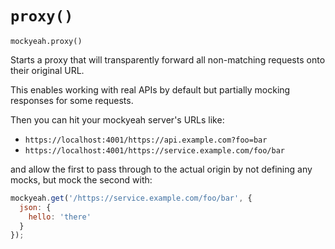 # `proxy()`

`mockyeah.proxy()`

Starts a proxy that will transparently forward all non-matching requests onto their original URL.

This enables working with real APIs by default but partially mocking responses for some requests.

Then you can hit your mockyeah server's URLs like:

* `https://localhost:4001/https://api.example.com?foo=bar`
* `https://localhost:4001/https://service.example.com/foo/bar`

and allow the first to pass through to the actual origin by not defining any mocks, but mock the second with:

```js
mockyeah.get('/https://service.example.com/foo/bar', {
  json: {
    hello: 'there'
  }
});
```
